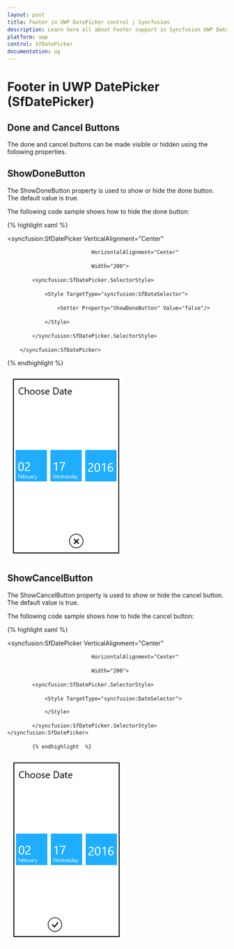 ```yaml
---
layout: post
title: Footer in UWP DatePicker control | Syncfusion
description: Learn here all about Footer support in Syncfusion UWP DatePicker (SfDatePicker) control and more.
platform: uwp
control: SfDatePicker
documentation: ug
---
```


# Footer in UWP DatePicker (SfDatePicker)

## Done and Cancel Buttons

The done and cancel buttons can be made visible or hidden using the following properties.

## ShowDoneButton

The ShowDoneButton property is used to show or hide the done button. The default value is true.

The following code sample shows how to hide the done button:

{% highlight xaml %}

<syncfusion:SfDatePicker VerticalAlignment="Center"

                               HorizontalAlignment="Center"

                               Width="200">

            <syncfusion:SfDatePicker.SelectorStyle>

                <Style TargetType="syncfusion:SfDateSelector">

                    <Setter Property="ShowDoneButton" Value="false"/>

                </Style>

            </syncfusion:SfDatePicker.SelectorStyle>  

        </syncfusion:SfDatePicker>
		
{% endhighlight %}

![Features_img11](Features_images/Features_img11.png)




## ShowCancelButton

The ShowCancelButton property is used to show or hide the cancel button. The default value is true.

The following code sample shows how to hide the cancel button:

{% highlight xaml %}



<syncfusion:SfDatePicker VerticalAlignment="Center"

                               HorizontalAlignment="Center"

                               Width="200">

            <syncfusion:SfDatePicker.SelectorStyle>

                <Style TargetType="syncfusion:DateSelector">

<Setter Property="ShowCancelButton" Value="false"/>

                </Style>

            </syncfusion:SfDatePicker.SelectorStyle>        </syncfusion:SfDatePicker>

			{% endhighlight  %}
			
![Features_img12](Features_images/Features_img12.png)

